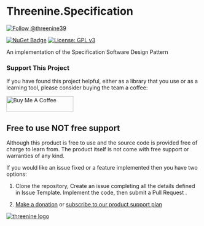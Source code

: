 # Threenine.Specification

<a href="https://twitter.com/intent/follow?screen_name=threenine39">
    <img src="https://img.shields.io/twitter/follow/threenine39.svg?label=Follow%20@threenine.co.uk" alt="Follow @threenine39" /></a>

[![NuGet Badge](https://buildstats.info/nuget/Threenine.Specification)](https://www.nuget.org/packages/Threenine.Specifiction/)
[![License: GPL v3](https://img.shields.io/badge/License-GPLv3-blue.svg)](https://www.gnu.org/licenses/gpl-3.0)

An implementation of the Specification Software Design Pattern


### Support This Project

If you have found this project helpful, either as a library that you use or as a learning tool, please consider buying the team a coffee:

<a href="https://www.buymeacoffee.com/XBhTJcRiC" target="_blank"><img src="https://www.buymeacoffee.com/assets/img/custom_images/orange_img.png" alt="Buy Me A Coffee" style="height: 41px !important;width: 174px !important" ></a>

## Free to use NOT free support

Although this product is free to use and the source code is provided free of charge to learn from.  The product itself is not come with free support or warranties of any kind.

If you would like an issue fixed or a feature implemented then you have two options:

1. Clone the repository, Create an issue completing all the details defined in Issue Template. Implement the code, then submit a Pull Request .

2. [Make a donation](https://www.paypal.me/geekiam)  or [subscribe to our product support plan](https://www.paypal.com/webapps/billing/plans/subscribe?plan_id=P-2PY93613K2600281UL3ORH4A)


[![threenine logo](http://static.threenine.co.uk/img/github_footer.png)](https://threenine.co.uk/)
